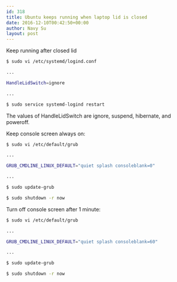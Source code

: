 ```yaml
---
id: 318
title: Ubuntu keeps running when laptop lid is closed
date: 2016-12-10T00:42:50+00:00
author: Navy Su
layout: post
---
```

Keep running after closed lid

~~~bash
$ sudo vi /etc/systemd/logind.conf

...

HandleLidSwitch=ignore

...

$ sudo service systemd-logind restart
~~~

The values of HandleLidSwitch are ignore, suspend, hibernate, and poweroff.

Keep console screen always on:

~~~bash
$ sudo vi /etc/default/grub

...

GRUB_CMDLINE_LINUX_DEFAULT="quiet splash consoleblank=0"

...

$ sudo update-grub

$ sudo shutdown -r now

~~~

Turn off console screen after 1 minute:

~~~bash
$ sudo vi /etc/default/grub

...

GRUB_CMDLINE_LINUX_DEFAULT="quiet splash consoleblank=60"

...

$ sudo update-grub

$ sudo shutdown -r now

~~~